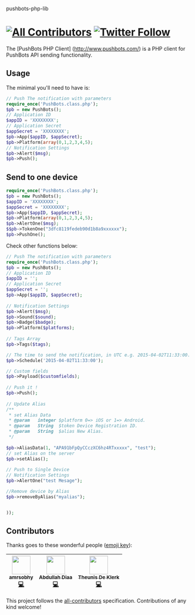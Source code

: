 pushbots-php-lib

[![All Contributors](https://img.shields.io/badge/all_contributors-3-orange.svg?style=flat-square)](#contributors)
[![Twitter Follow](https://img.shields.io/twitter/follow/pushbots.svg?style=social&label=Follow&style=plastic)](https://twitter.com/pushbots)
================

The [PushBots PHP Client] (http://www.pushbots.com/) is a PHP client for PushBots API sending functionality.

Usage
-----
The minimal you'll need to have is:
```php
// Push The notification with parameters
require_once('PushBots.class.php');
$pb = new PushBots();
// Application ID
$appID = 'XXXXXXXX';
// Application Secret
$appSecret = 'XXXXXXXX';
$pb->App($appID, $appSecret);
$pb->Platform(array(0,1,2,3,4,5);
// Notification Settings
$pb->Alert($msg);
$pb->Push();

```

Send to one device 
-----


```php
require_once('PushBots.class.php');
$pb = new PushBots();
$appID = 'XXXXXXXX';
$appSecret = 'XXXXXXXX';
$pb->App($appID, $appSecret);
$pb->Platform(array(0,1,2,3,4,5);
$pb->AlertOne($msg);
$$pb->TokenOne("3dfc8119fedeb90d1b8a9xxxxxx");
$pb->PushOne();

```

Check other functions below:

```php
// Push The notification with parameters
require_once('PushBots.class.php');
$pb = new PushBots();
// Application ID
$appID = '';
// Application Secret
$appSecret = '';
$pb->App($appID, $appSecret);
 
// Notification Settings
$pb->Alert($msg);
$pb->Sound($sound);
$pb->Badge($badge);
$pb->Platform($platforms);
 
// Tags Array
$pb->Tags($tags);

// The time to send the notification, in UTC e.g. 2015-04-02T11:33:00.
$pb->Schedule('2015-04-02T11:33:00');

// Custom fields
$pb->Payload($customfields);
 
// Push it !
$pb->Push();
 
// Update Alias
/**
 * set Alias Data
 * @param   integer $platform 0=> iOS or 1=> Android.
 * @param   String  $token Device Registration ID.
 * @param   String  $alias New Alias.
 */
  
$pb->AliasData(1, "APA91bFpQyCCczXC6hz4RTxxxxx", "test");
// set Alias on the server
$pb->setAlias();
 
// Push to Single Device
// Notification Settings
$pb->AlertOne("test Mesage");

//Remove device by Alias
$pb->removeByAlias("myalias");


));
```

## Contributors

Thanks goes to these wonderful people ([emoji key](https://github.com/kentcdodds/all-contributors#emoji-key)):

<!-- ALL-CONTRIBUTORS-LIST:START - Do not remove or modify this section -->
| [<img src="https://avatars0.githubusercontent.com/u/6784122?v=4" width="50px;"/><br /><sub><b>amrsobhy</b></sub>](http://amrsobhy.com)<br />[💻](https://github.com/PushBots/pushbots-php-lib/commits?author=amrsobhy "Code") | [<img src="https://avatars2.githubusercontent.com/u/733794?v=4" width="50px;"/><br /><sub><b>Abdullah Diaa</b></sub>](https://abdullahdiaa.com)<br />[💻](https://github.com/PushBots/pushbots-php-lib/commits?author=AbdullahDiaa "Code") | [<img src="https://avatars0.githubusercontent.com/u/3517286?v=4" width="50px;"/><br /><sub><b>Theunis De Klerk</b></sub>](http://www.pier29.co.za)<br />[💻](https://github.com/PushBots/pushbots-php-lib/commits?author=theunisdk "Code") |
| :---: | :---: | :---: |
<!-- ALL-CONTRIBUTORS-LIST:END -->

This project follows the [all-contributors](https://github.com/kentcdodds/all-contributors) specification. Contributions of any kind welcome!
